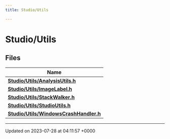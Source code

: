 ```yaml
---
title: Studio/Utils

---
```


# Studio/Utils



## Files

| Name           |
| -------------- |
| **[Studio/Utils/AnalysisUtils.h](../Files/AnalysisUtils_8h.md#file-analysisutils.h)**  |
| **[Studio/Utils/ImageLabel.h](../Files/ImageLabel_8h.md#file-imagelabel.h)**  |
| **[Studio/Utils/StackWalker.h](../Files/StackWalker_8h.md#file-stackwalker.h)**  |
| **[Studio/Utils/StudioUtils.h](../Files/StudioUtils_8h.md#file-studioutils.h)**  |
| **[Studio/Utils/WindowsCrashHandler.h](../Files/WindowsCrashHandler_8h.md#file-windowscrashhandler.h)**  |






-------------------------------

Updated on 2023-07-28 at 04:11:57 +0000
